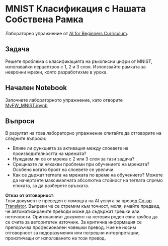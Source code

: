 <!--
CO_OP_TRANSLATOR_METADATA:
{
  "original_hash": "48fdd704d483e19bc3d7464074c9fcbe",
  "translation_date": "2025-08-25T23:49:08+00:00",
  "source_file": "lessons/3-NeuralNetworks/04-OwnFramework/lab/README.md",
  "language_code": "bg"
}
-->
# MNIST Класификация с Нашата Собствена Рамка

Лабораторно упражнение от [AI for Beginners Curriculum](https://github.com/microsoft/ai-for-beginners).

## Задача

Решете проблема с класификацията на ръкописни цифри от MNIST, използвайки перцептрон с 1, 2 и 3 слоя. Използвайте рамката за невронни мрежи, която разработихме в урока.

## Начален Notebook

Започнете лабораторното упражнение, като отворите [MyFW_MNIST.ipynb](../../../../../../lessons/3-NeuralNetworks/04-OwnFramework/lab/MyFW_MNIST.ipynb)

## Въпроси

В резултат на това лабораторно упражнение опитайте да отговорите на следните въпроси:

- Влияе ли функцията за активация между слоевете на производителността на мрежата?
- Нуждаем ли се от мрежа с 2 или 3 слоя за тази задача?
- Срещнахте ли някакви проблеми при обучението на мрежата? Особено когато броят на слоевете се увеличи.
- Как се държат теглата на мрежата по време на обучението? Можете да начертаете максималната абсолютна стойност на теглата спрямо епохата, за да разберете връзката.

**Отказ от отговорност**:  
Този документ е преведен с помощта на AI услуга за превод [Co-op Translator](https://github.com/Azure/co-op-translator). Въпреки че се стремим към точност, моля, имайте предвид, че автоматизираните преводи може да съдържат грешки или неточности. Оригиналният документ на неговия роден език трябва да се счита за авторитетен източник. За критична информация се препоръчва професионален човешки превод. Ние не носим отговорност за недоразумения или погрешни интерпретации, произтичащи от използването на този превод.